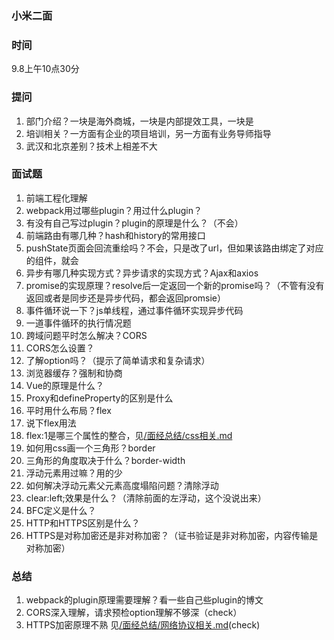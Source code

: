 ### 小米二面

### 时间
9.8上午10点30分

### 提问
1. 部门介绍？一块是海外商城，一块是内部提效工具，一块是
2. 培训相关？一方面有企业的项目培训，另一方面有业务导师指导
3. 武汉和北京差别？技术上相差不大

### 面试题
1. 前端工程化理解
2. webpack用过哪些plugin？用过什么plugin？
3. 有没有自己写过plugin？plugin的原理是什么？（不会）
4. 前端路由有哪几种？hash和history的常用接口
5. pushState页面会回流重绘吗？不会，只是改了url，但如果该路由绑定了对应的组件，就会
6. 异步有哪几种实现方式？异步请求的实现方式？Ajax和axios
7. promise的实现原理？resolve后一定返回一个新的promise吗？（不管有没有返回或者是同步还是异步代码，都会返回promsie）
8. 事件循环说一下？js单线程，通过事件循环实现异步代码
9. 一道事件循环的执行情况题
10. 跨域问题平时怎么解决？CORS
11. CORS怎么设置？
12. 了解option吗？（提示了简单请求和复杂请求）
13. 浏览器缓存？强制和协商
14. Vue的原理是什么？
15. Proxy和defineProperty的区别是什么
16. 平时用什么布局？flex
17. 说下flex用法
18. flex:1是哪三个属性的整合，见[/面经总结/css相关.md](/面经总结/css相关.md)
19. 如何用css画一个三角形？border
20. 三角形的角度取决于什么？border-width
21. 浮动元素用过嘛？用的少
22. 如何解决浮动元素父元素高度塌陷问题？清除浮动
23. clear:left;效果是什么？（清除前面的左浮动，这个没说出来）
24. BFC定义是什么？
25. HTTP和HTTPS区别是什么？
26. HTTPS是对称加密还是非对称加密？（证书验证是非对称加密，内容传输是对称加密）

### 总结
1. webpack的plugin原理需要理解？看一些自己些plugin的博文
2. CORS深入理解，请求预检option理解不够深（check）
3. HTTPS加密原理不熟 见[/面经总结/网络协议相关.md](/面经总结/网络协议相关.md)(check)